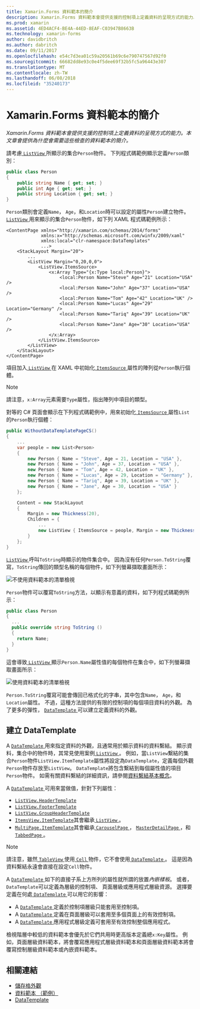 ```yaml
---
title: Xamarin.Forms 資料範本的簡介
description: Xamarin.Forms 資料範本會提供支援的控制項上定義資料的呈現方式的能力。 本文章會提供為什麼會需要這些檢查的資料範本的簡介。
ms.prod: xamarin
ms.assetid: 4ED4ACF4-BE4A-44ED-8EAF-C03947B8663B
ms.technology: xamarin-forms
author: davidbritch
ms.author: dabritch
ms.date: 09/11/2017
ms.openlocfilehash: e54c7d3ea01c59a20561b69c6e790747567d92f0
ms.sourcegitcommit: 66682dd8e93c0e4f5dee69f32b5fc5a96443e307
ms.translationtype: MT
ms.contentlocale: zh-TW
ms.lasthandoff: 06/08/2018
ms.locfileid: "35240173"
---
```

# <a name="introduction-to-xamarinforms-data-templates"></a>Xamarin.Forms 資料範本的簡介

_Xamarin.Forms 資料範本會提供支援的控制項上定義資料的呈現方式的能力。本文章會提供為什麼會需要這些檢查的資料範本的簡介。_

請考慮[ `ListView` ](https://developer.xamarin.com/api/type/Xamarin.Forms.ListView/)所顯示的集合`Person`物件。 下列程式碼範例顯示定義`Person`類別：

```csharp
public class Person
{
    public string Name { get; set; }
    public int Age { get; set; }
    public string Location { get; set; }
}
```

`Person`類別會定義`Name`， `Age`，和`Location`時可以設定的屬性`Person`建立物件。 [ `ListView` ](https://developer.xamarin.com/api/type/Xamarin.Forms.ListView/)用來顯示的集合`Person`物件，如下列 XAML 程式碼範例所示：

```xaml
<ContentPage xmlns="http://xamarin.com/schemas/2014/forms"
             xmlns:x="http://schemas.microsoft.com/winfx/2009/xaml"
             xmlns:local="clr-namespace:DataTemplates"
             ...>
    <StackLayout Margin="20">
        ...
        <ListView Margin="0,20,0,0">
            <ListView.ItemsSource>
                <x:Array Type="{x:Type local:Person}">
                    <local:Person Name="Steve" Age="21" Location="USA" />
                    <local:Person Name="John" Age="37" Location="USA" />
                    <local:Person Name="Tom" Age="42" Location="UK" />
                    <local:Person Name="Lucas" Age="29" Location="Germany" />
                    <local:Person Name="Tariq" Age="39" Location="UK" />
                    <local:Person Name="Jane" Age="30" Location="USA" />
                </x:Array>
            </ListView.ItemsSource>
        </ListView>
    </StackLayout>
</ContentPage>
```

項目加入[ `ListView` ](https://developer.xamarin.com/api/type/Xamarin.Forms.ListView/)在 XAML 中初始化[ `ItemsSource` ](https://developer.xamarin.com/api/property/Xamarin.Forms.ItemsView%3CTVisual%3E.ItemsSource/)屬性的陣列從`Person`執行個體。

> [!NOTE]
> 請注意，`x:Array`元素需要`Type`屬性，指出陣列中項目的類型。

對等的 C# 頁面會顯示在下列程式碼範例中，用來初始化[ `ItemsSource` ](https://developer.xamarin.com/api/property/Xamarin.Forms.ItemsView%3CTVisual%3E.ItemsSource/)屬性`List`的`Person`執行個體：

```csharp
public WithoutDataTemplatePageCS()
{
    ...
    var people = new List<Person>
    {
        new Person { Name = "Steve", Age = 21, Location = "USA" },
        new Person { Name = "John", Age = 37, Location = "USA" },
        new Person { Name = "Tom", Age = 42, Location = "UK" },
        new Person { Name = "Lucas", Age = 29, Location = "Germany" },
        new Person { Name = "Tariq", Age = 39, Location = "UK" },
        new Person { Name = "Jane", Age = 30, Location = "USA" }
    };

    Content = new StackLayout
    {
        Margin = new Thickness(20),
        Children = {
            ...
            new ListView { ItemsSource = people, Margin = new Thickness(0, 20, 0, 0) }
        }
    };
}
```

[ `ListView` ](https://developer.xamarin.com/api/type/Xamarin.Forms.ListView/)呼叫`ToString`時顯示的物件集合中。 因為沒有任何`Person.ToString`覆寫，`ToString`傳回的類型名稱的每個物件，如下列螢幕擷取畫面所示：

![](introduction-images/no-data-template.png "不使用資料範本的清單檢視")

`Person`物件可以覆寫`ToString`方法，以顯示有意義的資料，如下列程式碼範例所示：

```csharp
public class Person
{
  ...
  public override string ToString ()
  {
    return Name;
  }
}
```

這會導致[ `ListView` ](https://developer.xamarin.com/api/type/Xamarin.Forms.ListView/)顯示`Person.Name`屬性值的每個物件在集合中，如下列螢幕擷取畫面所示：

![](introduction-images/override-tostring.png "使用資料範本的清單檢視")

`Person.ToString`覆寫可能會傳回已格式化的字串，其中包含`Name`， `Age`，和`Location`屬性。 不過，這種方法提供的有限的控制項的每個項目資料的外觀。 為了更多的彈性， [ `DataTemplate` ](https://developer.xamarin.com/api/type/Xamarin.Forms.DataTemplate/)可以建立定義資料的外觀。

## <a name="creating-a-datatemplate"></a>建立 DataTemplate

A [ `DataTemplate` ](https://developer.xamarin.com/api/type/Xamarin.Forms.DataTemplate/)用來指定資料的外觀，且通常用於顯示資料的資料繫結。 顯示資料，集合中的物件時，其常見使用案例[ `ListView` ](https://developer.xamarin.com/api/type/Xamarin.Forms.ListView/)。 例如，當`ListView`繫結的集合`Person`物件`ListView.ItemTemplate`屬性將設定為`DataTemplate`，定義每個外觀`Person`物件存放至`ListView`。 `DataTemplate`將包含繫結到每個屬性值的項目`Person`物件。 如需有關資料繫結的詳細資訊，請參閱[資料繫結基本概念](~/xamarin-forms/xaml/xaml-basics/data-binding-basics.md)。

A [ `DataTemplate` ](https://developer.xamarin.com/api/type/Xamarin.Forms.DataTemplate/)可用來當做值，針對下列屬性：

- [`ListView.HeaderTemplate`](https://developer.xamarin.com/api/property/Xamarin.Forms.ListView.HeaderTemplate/)
- [`ListView.FooterTemplate`](https://developer.xamarin.com/api/property/Xamarin.Forms.ListView.FooterTemplate/)
- [`ListView.GroupHeaderTemplate`](https://developer.xamarin.com/api/property/Xamarin.Forms.ListView.GroupHeaderTemplate/)
- [`ItemsView.ItemTemplate`](https://developer.xamarin.com/api/type/Xamarin.Forms.ItemsView%3CTVisual%3E/)其會繼承[ `ListView` ](https://developer.xamarin.com/api/type/Xamarin.Forms.ListView/)。
- [`MultiPage.ItemTemplate`](https://developer.xamarin.com/api/type/Xamarin.Forms.MultiPage%3CT%3E/)其會繼承[ `CarouselPage` ](https://developer.xamarin.com/api/type/Xamarin.Forms.CarouselPage/)， [ `MasterDetailPage` ](https://developer.xamarin.com/api/type/Xamarin.Forms.MasterDetailPage/)，和[ `TabbedPage` ](https://developer.xamarin.com/api/type/Xamarin.Forms.TabbedPage/)。

> [!NOTE]
> 請注意，雖然[ `TableView` ](https://developer.xamarin.com/api/type/Xamarin.Forms.TableView/)使用[ `Cell` ](https://developer.xamarin.com/api/type/Xamarin.Forms.Cell/)物件，它不會使用[ `DataTemplate` ](https://developer.xamarin.com/api/type/Xamarin.Forms.DataTemplate/)。 這是因為資料繫結永遠會直接在設定`Cell`物件。

A [ `DataTemplate` ](https://developer.xamarin.com/api/type/Xamarin.Forms.DataTemplate/)如下的直接子系上方所列的屬性就所謂的放置*內嵌樣板*。 或者，`DataTemplate`可以定義為層級的控制項、 頁面層級或應用程式層級資源。 選擇要定義在何處[ `DataTemplate` ](https://developer.xamarin.com/api/type/Xamarin.Forms.DataTemplate/)可以用它的影響：

- A [ `DataTemplate` ](https://developer.xamarin.com/api/type/Xamarin.Forms.DataTemplate/)定義於控制項層級只能套用至控制項。
- A [ `DataTemplate` ](https://developer.xamarin.com/api/type/Xamarin.Forms.DataTemplate/)定義在頁面層級可以套用至多個頁面上的有效控制項。
- A [ `DataTemplate` ](https://developer.xamarin.com/api/type/Xamarin.Forms.DataTemplate/)應用程式層級定義可套用至有效控制整個應用程式。

檢視階層中較低的資料範本會優先於它們共用時更高版本定義總`x:Key`屬性。 例如，頁面層級資料範本，將會覆寫應用程式層級資料範本和頁面層級資料範本將會覆寫控制層級資料範本或內嵌資料範本。


## <a name="related-links"></a>相關連結

- [儲存格外觀](~/xamarin-forms/user-interface/listview/customizing-cell-appearance.md)
- [資料範本 （範例）](https://developer.xamarin.com/samples/xamarin-forms/templates/datatemplates/)
- [DataTemplate](https://developer.xamarin.com/api/type/Xamarin.Forms.DataTemplate/)
